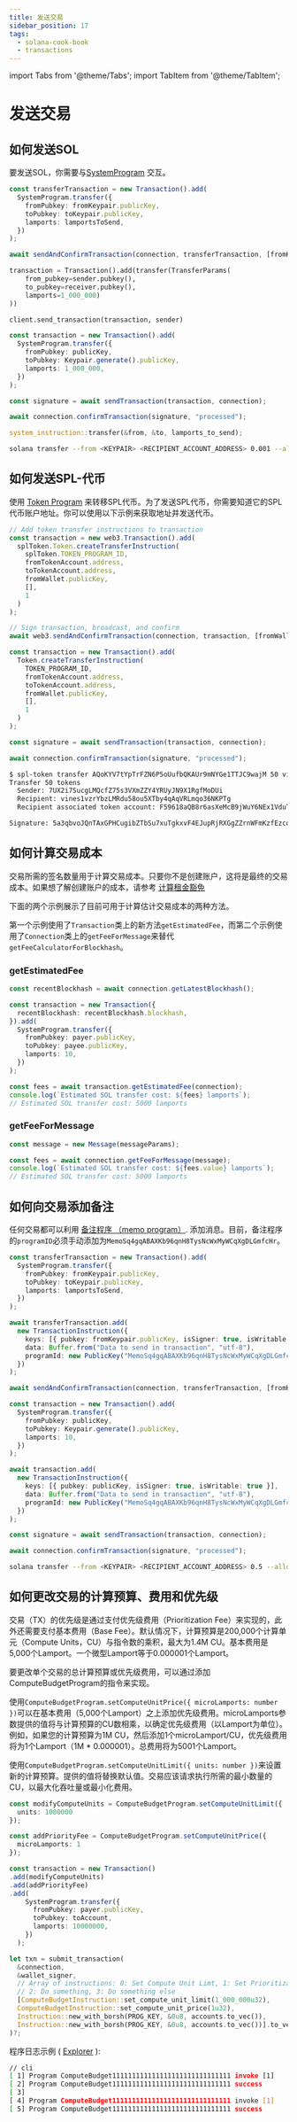 ```yaml
---
title: 发送交易
sidebar_position: 17
tags:
  - solana-cook-book
  - transactions
---
```

import Tabs from '@theme/Tabs';
import TabItem from '@theme/TabItem';

# 发送交易

## 如何发送SOL

要发送SOL，你需要与[SystemProgram][1] 交互。

<Tabs>
<TabItem value="typescript" label="typescript">

```typescript
const transferTransaction = new Transaction().add(
  SystemProgram.transfer({
    fromPubkey: fromKeypair.publicKey,
    toPubkey: toKeypair.publicKey,
    lamports: lamportsToSend,
  })
);

await sendAndConfirmTransaction(connection, transferTransaction, [fromKeypair]);
```

</TabItem>
<TabItem value="py" label="Python">

```python
transaction = Transaction().add(transfer(TransferParams(
    from_pubkey=sender.pubkey(),
    to_pubkey=receiver.pubkey(),
    lamports=1_000_000)
))

client.send_transaction(transaction, sender)
```

</TabItem>
<TabItem value="wallet-adapter" label="wallet-adapter">

```ts
const transaction = new Transaction().add(
  SystemProgram.transfer({
    fromPubkey: publicKey,
    toPubkey: Keypair.generate().publicKey,
    lamports: 1_000_000,
  })
);

const signature = await sendTransaction(transaction, connection);

await connection.confirmTransaction(signature, "processed");
```

</TabItem>
<TabItem value="rust" label="rust">

```rust
system_instruction::transfer(&from, &to, lamports_to_send);
```

</TabItem>
<TabItem value="bash" label="bash">

```bash
solana transfer --from <KEYPAIR> <RECIPIENT_ACCOUNT_ADDRESS> 0.001 --allow-unfunded-recipient --url https://api.devnet.solana.com --fee-payer <KEYPAIR>
```

</TabItem>
</Tabs>

[1]: https://docs.solana.com/developing/runtime-facilities/programs#system-program

## 如何发送SPL-代币

使用 [Token Program][1] 来转移SPL代币。为了发送SPL代币，你需要知道它的SPL代币账户地址。你可以使用以下示例来获取地址并发送代币。

<Tabs>
<TabItem value="typescript" label="typescript">

```typescript
// Add token transfer instructions to transaction
const transaction = new web3.Transaction().add(
  splToken.Token.createTransferInstruction(
    splToken.TOKEN_PROGRAM_ID,
    fromTokenAccount.address,
    toTokenAccount.address,
    fromWallet.publicKey,
    [],
    1
  )
);

// Sign transaction, broadcast, and confirm
await web3.sendAndConfirmTransaction(connection, transaction, [fromWallet]);
```

</TabItem>
<TabItem value="wallet-adapter" label="wallet-adapter">

```ts
const transaction = new Transaction().add(
  Token.createTransferInstruction(
    TOKEN_PROGRAM_ID,
    fromTokenAccount.address,
    toTokenAccount.address,
    fromWallet.publicKey,
    [],
    1
  )
);

const signature = await sendTransaction(transaction, connection);

await connection.confirmTransaction(signature, "processed");
```

</TabItem>
<TabItem value="bash" label="bash">

```bash
$ spl-token transfer AQoKYV7tYpTrFZN6P5oUufbQKAUr9mNYGe1TTJC9wajM 50 vines1vzrYbzLMRdu58ou5XTby4qAqVRLmqo36NKPTg
Transfer 50 tokens
  Sender: 7UX2i7SucgLMQcfZ75s3VXmZZY4YRUyJN9X1RgfMoDUi
  Recipient: vines1vzrYbzLMRdu58ou5XTby4qAqVRLmqo36NKPTg
  Recipient associated token account: F59618aQB8r6asXeMcB9jWuY6NEx1VduT9yFo1GTi1ks

Signature: 5a3qbvoJQnTAxGPHCugibZTbSu7xuTgkxvF4EJupRjRXGgZZrnWFmKzfEzcqKF2ogCaF4QKVbAtuFx7xGwrDUcGd
```

</TabItem>
</Tabs>

[1]: https://spl.solana.com/token

## 如何计算交易成本

交易所需的签名数量用于计算交易成本。只要你不是创建账户，这将是最终的交易成本。如果想了解创建账户的成本，请参考 [计算租金豁免](./accounts#calculating-rent-exemption)

下面的两个示例展示了目前可用于计算估计交易成本的两种方法。

第一个示例使用了`Transaction`类上的新方法`getEstimatedFee`，而第二个示例使用了`Connection`类上的`getFeeForMessage`来替代`getFeeCalculatorForBlockhash`。

### getEstimatedFee


```typescript
const recentBlockhash = await connection.getLatestBlockhash();

const transaction = new Transaction({
  recentBlockhash: recentBlockhash.blockhash,
}).add(
  SystemProgram.transfer({
    fromPubkey: payer.publicKey,
    toPubkey: payee.publicKey,
    lamports: 10,
  })
);

const fees = await transaction.getEstimatedFee(connection);
console.log(`Estimated SOL transfer cost: ${fees} lamports`);
// Estimated SOL transfer cost: 5000 lamports
```


### getFeeForMessage

```typescript
const message = new Message(messageParams);

const fees = await connection.getFeeForMessage(message);
console.log(`Estimated SOL transfer cost: ${fees.value} lamports`);
// Estimated SOL transfer cost: 5000 lamports
```


## 如何向交易添加备注

任何交易都可以利用 [备注程序 （memo program）][2].
添加消息。目前，备注程序的`programID`必须手动添加为`MemoSq4gqABAXKb96qnH8TysNcWxMyWCqXgDLGmfcHr`。

<Tabs>
<TabItem value="typescript" label="typescript">

```typescript
const transferTransaction = new Transaction().add(
  SystemProgram.transfer({
    fromPubkey: fromKeypair.publicKey,
    toPubkey: toKeypair.publicKey,
    lamports: lamportsToSend,
  })
);

await transferTransaction.add(
  new TransactionInstruction({
    keys: [{ pubkey: fromKeypair.publicKey, isSigner: true, isWritable: true }],
    data: Buffer.from("Data to send in transaction", "utf-8"),
    programId: new PublicKey("MemoSq4gqABAXKb96qnH8TysNcWxMyWCqXgDLGmfcHr"),
  })
);

await sendAndConfirmTransaction(connection, transferTransaction, [fromKeypair]);
````

</TabItem>
<TabItem value="wallet-adapter" label="wallet-adapter">

```typescript
const transaction = new Transaction().add(
  SystemProgram.transfer({
    fromPubkey: publicKey,
    toPubkey: Keypair.generate().publicKey,
    lamports: 10,
  })
);

await transaction.add(
  new TransactionInstruction({
    keys: [{ pubkey: publicKey, isSigner: true, isWritable: true }],
    data: Buffer.from("Data to send in transaction", "utf-8"),
    programId: new PublicKey("MemoSq4gqABAXKb96qnH8TysNcWxMyWCqXgDLGmfcHr"),
  })
);

const signature = await sendTransaction(transaction, connection);

await connection.confirmTransaction(signature, "processed");
```

</TabItem>
<TabItem value="bash" label="bash">

```bash
solana transfer --from <KEYPAIR> <RECIPIENT_ACCOUNT_ADDRESS> 0.5 --allow-unfunded-recipient --url https://api.devnet.solana.com --fee-payer <KEYPAIR> --with-memo <MEMO>
```

</TabItem>
</Tabs>

## 如何更改交易的计算预算、费用和优先级

交易（TX）的优先级是通过支付优先级费用（Prioritization Fee）来实现的，此外还需要支付基本费用（Base Fee）。默认情况下，计算预算是200,000个计算单元（Compute Units，CU）与指令数的乘积，最大为1.4M CU。基本费用是5,000个Lamport。一个微型Lamport等于0.000001个Lamport。

要更改单个交易的总计算预算或优先级费用，可以通过添加ComputeBudgetProgram的指令来实现。

使用`ComputeBudgetProgram.setComputeUnitPrice({ microLamports: number })`可以在基本费用（5,000个Lamport）之上添加优先级费用。microLamports参数提供的值将与计算预算的CU数相乘，以确定优先级费用（以Lamport为单位）。例如，如果您的计算预算为1M CU，然后添加1个microLamport/CU，优先级费用将为1个Lamport（1M * 0.000001）。总费用将为5001个Lamport。

使用`ComputeBudgetProgram.setComputeUnitLimit({ units: number })`来设置新的计算预算。提供的值将替换默认值。交易应该请求执行所需的最小数量的CU，以最大化吞吐量或最小化费用。

<Tabs>
<TabItem value="typescript" label="typescript">

```typescript
const modifyComputeUnits = ComputeBudgetProgram.setComputeUnitLimit({
  units: 1000000
});

const addPriorityFee = ComputeBudgetProgram.setComputeUnitPrice({
  microLamports: 1
});

const transaction = new Transaction()
.add(modifyComputeUnits)
.add(addPriorityFee)
.add(
    SystemProgram.transfer({
      fromPubkey: payer.publicKey,
      toPubkey: toAccount,
      lamports: 10000000,
    })
  );

```

</TabItem>
<TabItem value="rust" label="rust">

```rust
let txn = submit_transaction(
  &connection,
  &wallet_signer,
  // Array of instructions: 0: Set Compute Unit Limt, 1: Set Prioritization Fee,
  // 2: Do something, 3: Do something else
  [ComputeBudgetInstruction::set_compute_unit_limit(1_000_000u32),
  ComputeBudgetInstruction::set_compute_unit_price(1u32),
  Instruction::new_with_borsh(PROG_KEY, &0u8, accounts.to_vec()),
  Instruction::new_with_borsh(PROG_KEY, &0u8, accounts.to_vec())].to_vec(),
)?;
```

</TabItem>
</Tabs>

程序日志示例 ( [Explorer](https://explorer.solana.com/tx/2mNPXeoy3kFxo12L8avsEoep65S4Ehvw2sheduDrAXbmmNJwTtXNmUrb5MM3s15eki2MWSQrwyKGAUQFZ9wAGo9K/) ):

```bash
// cli
[ 1] Program ComputeBudget111111111111111111111111111111 invoke [1]
[ 2] Program ComputeBudget111111111111111111111111111111 success
[ 3]
[ 4] Program ComputeBudget111111111111111111111111111111 invoke [1]
[ 5] Program ComputeBudget111111111111111111111111111111 success
```


[2]: https://spl.solana.com/memo
